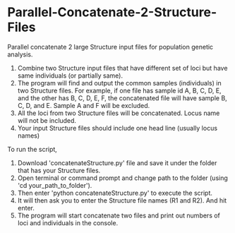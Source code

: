 # Parallel-Concatenate-2-Structure-Files
Parallel concatenate 2 large Structure input files for population genetic analysis.

1. Combine two Structure input files that have different set of loci but have same individuals (or partially same). 
2. The program will find and output the common samples (individuals) in two Structure files. For example, if one file has sample id A, B, C, D, E, and the other has B, C, D, E, F, the concatenated file will have sample B, C, D, and E. Sample A and F will be excluded.
3. All the loci from two Structure files will be concatenated. Locus name will not be included. 
4. Your input Structure files should include one head line (usually locus names)

To run the script,
1. Download 'concatenateStructure.py' file and save it under the folder that has your Structure files. 
2. Open terminal or command prompt and change path to the folder (using 'cd your_path_to_folder').
3. Then enter 'python concatenateStructure.py' to execute the script.
4. It will then ask you to enter the Structure file names (R1 and R2). And hit enter.
5. The program will start concatenate two files and print out numbers of loci and individuals in the console.


